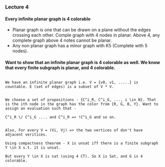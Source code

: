 ### Lecture 4

#### Every infinite planar graph is 4 colorable

* Planar graph is one that can be drawn on a plane without the edges crossing each other. Comple graph with 4 nodes in planar. Above 4, any complete graph above 4 notes cannot be planar. 
* Any non planar graph has a minor graph with K5 (Complete with 5 nodes). 

#### Want to show that an infinite planar graph is 4 colorable as well. We know that every finite subgraph is planar, and 4 colorable.


```

We have an infinite planar graph i.e. V = {v0, v1, .....} is countable. E (set of edges) is a subset of V * V. 


We choose a set of propositions - {C^i_R, C^i_G, ..., i \in N}. That is the ith node in the graph has the color from {R, G, B, Y}. Want to assign an evaluation such that - 

C^i_R \/ C^i_G .... and C^i_R => !C^i_G and so on. 


Also, For every V = (Vi, Vj) => the two vertices of don't have adjacent veritices.

Using compactness theorem - X is unsat iff there is a finite subgraph Y \in X s.t. it is unsat. 

But every Y \in X is sat (using 4 CT). So X is Sat, and G is 4 colorable.
```

